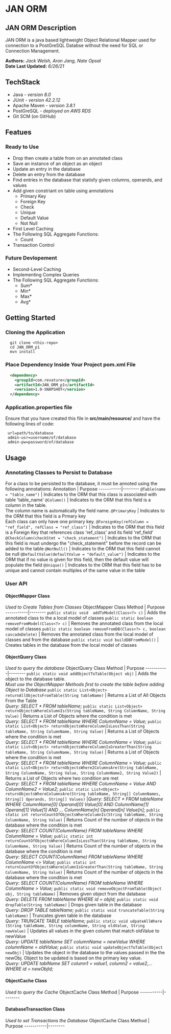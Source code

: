 # JAN ORM

## JAN ORM Description
JAN ORM is a java based lightweight Object Relational Mapper used for connection to a PostGreSQL Databse without the need for SQL or Connection Management. 

**Authors:** *Jack Welsh, Aron Jang, Nate Opsal*<br/>
**Date Last Updated:** *6/26/21*

## TechStack
* Java - _version 8.0_
* JUnit - _version 42.2.12_
* Apache Maven - _version 3.8.1_
* PostGreSQL - _deployed on AWS RDS_
* Git SCM (on GitHub) 

## Featues
### Ready to Use
* Drop then create a table from on an annotated class
* Save an instance of an object as an object
* Update an entry in the database
* Delete an entry from the database
* Find entries in the database that statisfy given columns, operands, and values
* Add given constriant on table using annotations
  * Primary Key
  * Foreign Key
  * Check
  * Unique
  * Default Value
  * Not Null
* First Level Caching
* The Following SQL Aggregate Functions:
  * Count
* Transaction Control

### Future Devlopement
* Second-Level Caching
* Implementing Complex Queries
* The Following SQL Aggregate Functions:
  * Sum*
  * Min*
  * Max*
  * Avg*

## Getting Started  
### Cloning the Application
```shell
  git clone <this-repo>
  cd JAN_ORM_p1
  mvn install
```
### Place Dependency Inside Your Project pom.xml File
```XML
  <dependency>
    <groupId>com.revature</groupId>
    <artifactId>JAN_ORM_p1</artifactId>
    <version>1.0-SNAPSHOT</version>
  </dependency>

```
### Application.properties file
Ensure that you have created this file in **src/main/resource/** and have the following lines of code:
 ``` 
  url=path/to/database
  admin-usr=username/of/database
  admin-pw=password/of/database  
  ```
## Usage
### Annotating Classes to Persist to Database
For a class to be persisted to the database, it must be annoted using the following annotations:
Annotation | Purpose
-----------|--------
```@Table(name = "table_name")``` | Indicates to the ORM that this class is associated with table 'table_name'
```@Column()``` | Indicates to the ORM that this field is a column in the table.<br/>The column name is automatically the field name.
```@PrimaryKey``` | Indicates to the ORM that this field is a Prmary key <br/>Each class can only have one primary key.
```@ForeignKey(refColumn = "ref_field", refClass = "ref_class")``` | Indicates to the ORM that this field is a Foreign Key that references class 'ref_class' and its field 'ref_field'
```@CheckColumn(checkStmt = "check_statement")``` | Indicates to the ORM that this field is must undergo the "check_statement" before the record can be added to the table
```@NotNull()``` | Indicates to the ORM that this field cannot be null
```@DefaultValue(defaultValue = "default_value")``` | Indicates to the ORM that if no value is given for this field, then the default value will populate the field
```@Unique()``` | Indicates to the ORM that this field has to be unique and cannot contain multiples of the same value in the table

### User API
#### ObjectMapper Class
*Used to Create Tables from Classes*
ObjectMapper Class Method | Purpose
-----------|--------
```public static void  addToModel(Class<?> c)``` | Adds the annotated class to the a local model of classes
```public static boolean removeFromModel(Class<?> c)``` | Removes the annotated class from the local model of classes
```public static boolean removeFromDB(Class<?> c, boolean cascadeDelete)``` | Removes the annotated class from the local model of classes and from the database
```public static void buildDBFromModel()``` | Creates tables in the database from the local model of classes


#### ObjectQuery Class
*Used to query the database*
ObjectQuery Class Method | Purpose
-----------|--------
```public static void addObjectToTable(Object obj)``` | Adds the object to the database table.<br/> *Must use the ObjectMapper Methods first to create the table before adding Object to Database*
```public static List<Object> returnAllObjectsFromTable(String tableName)``` | Returns a List of All Objects From the Table<br/>*Query: SELECT * FROM tableName;*
```public static List<Object> returnObjectsWhereColumnIs(String tableName, String ColumnName, String Value)``` | Returns a List of Objects where the condition is met<br/>*Query: SELECT * FROM tableName WHERE ColumnName = Value;*
```public static List<Object> returnObjectsWhereColumnIsLessThan(String tableName, String ColumnName, String Value)``` | Returns a List of Objects where the condition is met<br/>*Query: SELECT * FROM tableName WHERE ColumnName < Value;*
```public static List<Object> returnObjectsWhereColumnIsGreaterThan(String tableName, String ColumnName, String Value)``` | Returns a List of Objects where the condition is met<br/>*Query: SELECT * FROM tableName WHERE ColumnName > Value;*
```public static List<Object> returnObjectsWhere2ColumnsAre(String tableName, String ColumnName, String Value, String ColumnName2, String Value2)``` |  Returns a List of Objects where two condition are met<br/>*Query: SELECT * FROM tableName WHERE ColumnName = Value AND ColumnName2 = Value2;*
```public static List<Object> returnObjectsWhereColumnsAre(String tableName, String[] ColumnNames, String[] Operands, String[] Values)``` |*Query: SELECT * FROM tableName WHERE ColumnName[0] Operand[0] Value[0] AND ColumnName[1] Operand[1] Value[1] AND ... ColumnName[n] Operand[n] Value[n];* 
```public static int returnCountOfObjectsWhereColumnIs(String tableName, String ColumnName, String Value)``` | Returns Count of the number of objects in the database where the condition is met<br/>*Query: SELECT COUNT(ColumnName) FROM tableName WHERE ColumnName = Value;*
```public static int returnCountOfObjectsWhereColumnIsLessThan(String tableName, String ColumnName, String Value)``` | Returns Count of the number of objects in the database where the condition is met<br/>*Query: SELECT COUNT(ColumnName) FROM tableName WHERE ColumnName <> Value;*
```public static int returnCountOfObjectsWhereColumnIsGreaterThan(String tableName, String ColumnName, String Value)``` | Returns Count of the number of objects in the database where the condition is met<br/>*Query: SELECT COUNT(ColumnName) FROM tableName WHERE ColumnName > Value;*
```public static void removeObjectFromTable(Object obj, String tableName)``` | Removes given object from the database <br/>*Query: DELETE FROM tableName WHERE id = objId;*
```public static void dropTable(String tableName)``` | Drops given table in the database <br/>*Query: DROP TABLE tableName;*
```public static void truncateTable(String tableName)``` | Truncates given table in the database <br/>*Query: TRUNCATE TABLE tableName;*
```public static void udpateAllWhere (String tableName, String columnName, String oldValue, String newValue)``` | Updates all values in the given column that match oldValue to newValue <br/>*Query: UPDATE tableName SET columnName = newValue WHERE columnName = oldValue;*
```public static void updateObjectToTable(Object newObj)``` | Updates the object in the database to the values passed in the the newObj. Object to be updated is based on the primary key value. <br/>*Query: UPDATE tablName SET column1 = value1, column2 = value2,... WHERE id = newObjId;*


#### ObjectCache Class
*Used to query the Cache*
ObjectCache Class Method | Purpose
-----------|--------

#### DatabaseTransaction Class
*Used to set Transactions the Database*
ObjectCache Class Method | Purpose
-----------|--------

